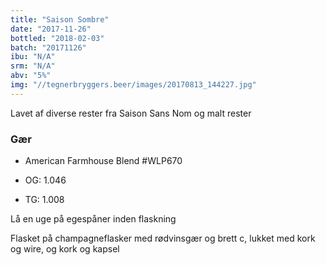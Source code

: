 ```yaml
---
title: "Saison Sombre"
date: "2017-11-26"
bottled: "2018-02-03"
batch: "20171126"
ibu: "N/A"
srm: "N/A"
abv: "5%"
img: "//tegnerbryggers.beer/images/20170813_144227.jpg"
---
```


Lavet af diverse rester fra Saison Sans Nom og malt rester

### Gær

* American Farmhouse Blend #WLP670


* OG: 1.046
* TG: 1.008

Lå en uge på egespåner inden flaskning

Flasket på champagneflasker med rødvinsgær og brett c, lukket med kork og wire, og kork og kapsel
